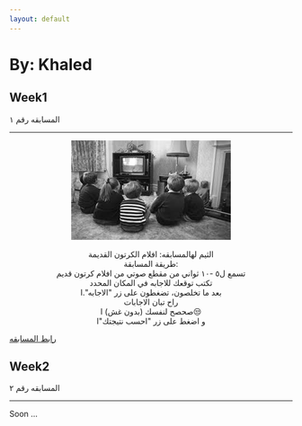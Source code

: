```yaml
---
layout: default
---
```

# By: Khaled


## Week1

المسابقه رقم ١

* * *

<p align="center"> 
<img src="./media/theme_1.jpeg">
</p>

<p style="text-align:center">
الثيم لهالمسابقه: افلام الكرتون القديمة 
<br>
طريقة المسابقة:
<br>
تسمع ل٥ -١٠ ثواني من مقطع صوتي من افلام كرتون قديم
<br>
تكتب توقعك للاجابه في المكان المحدد
<br>
بعد ما تخلصون، تضغطون على زر "الاجابه".ا
<br>
راح تبان الاجابات
<br>
صحصح لنفسك (بدون غش) ا&#x1F612;
<br>
و اضغط على زر "احسب نتيجتك"ا
</p>


[رابط المسابقه](./quiz1.html)


## Week2

المسابقه رقم ٢

* * *

Soon ...

